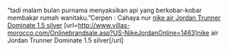 “tadi malam bulan purnama menyaksikan api yang berkobar-kobar membakar rumah wanitaku.”Cerpen : Cahaya nur
 <a href="http://www.villas-morocco.com/Onlinebrandsale.asp?US-NikeJordanOnline=1463" >nike air Jordan Trunner Dominate 1.5 silver</a>
[url=http://www.villas-morocco.com/Onlinebrandsale.asp?US-NikeJordanOnline=1463]nike air Jordan Trunner Dominate 1.5 silver[/url]